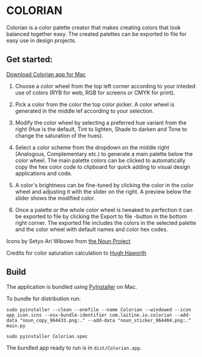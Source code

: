 COLORIAN
========

Colorian is a color palette creator that makes creating colors that look
balanced together easy. The created palettes can be exported to file for easy
use in design projects.

## Get started:

[Download Colorian app for Mac](https://github.com/laitine/colorian/releases/)

1. Choose a color wheel from the top left corner according to your inteded use
of colors (RYB for web, RGB for screens or CMYK for print).

2. Pick a color from the color the top color picker. A color wheel is generated
in the middle lef according to your selection.

3. Modify the color wheel by selecting a preferred hue variant from the right
(Hue is the default, Tint to lighten, Shade to darken and Tone to change the
saturation of the hues).

4. Select a color scheme from the dropdown on the middle right (Analogous,
Complementary etc.) to generate a main palette below the color wheel. The main
palette colors can be clicked to automatically copy the hex color code to
clipboard for quick adding to visual design applications and code.

5. A color's brightness can be fine-tuned by clicking the color in the color
wheel and adjusting it with the slider on the right. A preview below the slider
shows the modified color.

6. Once a palette or the whole color wheel is tweaked to perfection it can be
exported to file by clicking the Export to file -button in the bottom right
corner. The exported file includes the colors in the selected palette and the
color wheel with default names and color hex codes.


Icons by Setyo Ari Wibowo from [the Noun Project](https://thenounproject.com/seochan.art/collection/communication-thick)

Credits for color saturation calculation to [Hugh Haworth](https://css-tricks.com/using-javascript-to-adjust-saturation-and-brightness-of-rgb-colors)

## Build

The application is bundled using [PyInstaller](http://www.pyinstaller.org) on Mac.

To bundle for distribution run:
```commandline
sudo pyinstaller --clean --onefile --name Colorian --windowed --icon app_icon.icns --osx-bundle-identifier com.laitine.io.colorian --add-data "noun_copy_964433.png:." --add-data "noun_sticker_964404.png:." main.py
```
```commandline
sudo pyinstaller Colorian.spec
```

The bundled app ready to run is in `dist/Colorian.app`.
